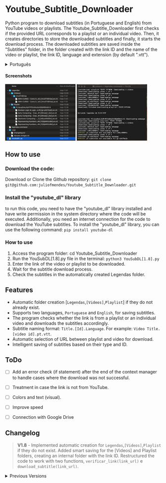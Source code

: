 # Youtube_Subtitle_Downloader

Python program to download subtitles (in Portuguese and English) from YouTube videos or playlists.
The Youtube_Subtitle_Downloader first checks if the provided URL corresponds to a playlist or an individual video. Then, it creates directories to store the downloaded subtitles and finally, it starts the download process. The downloaded subtitles are saved inside the "Subtitles" folder, in the folder created with the link ID and the name of the video or playlist, the link ID, language and extension (by default ".vtt").
  
<details>
<summary>Português</summary>
Programa em python que permite baixar legendas (em português e inglês) de vídeos ou playlists do YouTube.
O Youtube_Subtitle_Downloader primeiro verifica se a URL fornecida corresponde a uma playlist ou a um vídeo individual. Em seguida, ele cria diretórios para armazenar as legendas baixadas e, finalmente, inicia o download das legendas. As legendas baixadas são salvas dentro da pasta "Legendas", na pasta criada com o ID do link e com o nome do vídeo ou da playlist, o ID do link, a lingua e a extensão (por padrão ".vtt").
</details>

#### Screenshots
<img src="https://github.com/juliofmendes/Youtube-Subtitle-Downloader/blob/main/Screenshot_01.png?raw=true" width="45%" height="45%">      <img src="https://github.com/juliofmendes/Youtube-Subtitle-Downloader/blob/main/Screenshot_02.png?raw=true" width="45%" height="45%">




## How to use


### Download the code:
Download or Clone the Github repository:
`git clone git@github.com:juliofmendes/Youtube_Subtitle_Downloader.git`


### Install the "youtube_dl" library
to run this code, you need to have the "youtube_dl" library installed and have write permission in the system directory where the code will be executed. Additionally, you need an internet connection for the code to download the YouTube subtitles. 
To install the "youtube_dl" library, you can use the following command: 
`pip install youtube-dl`


### How to use

1. Access the program folder: cd Youtube_Subtitle_Downloader
2. Run the YouSubDL[1.8].py file in the terminal: `python3 YouSubDL[1.8].py`
3. Enter the link of the video or playlist to be downloaded.
4. Wait for the subtitle download process.
5. Check the subtitles in the automatically created Legendas folder.




## Features

- Automatic folder creation [`Legendas`,`[Videos]`,`Playlist`] if they do not already exist.
- Supports two languages, `Portuguese` and `English`, for saving subtitles.
- The program checks whether the link is from a playlist or an individual video and downloads the subtitles accordingly.
- Subtitle naming format: `Title.[Id].Language`. For example: `Video Title.[video id].pt.vtt`.
- Automatic selection of URL between playlist and video for download.
- Intelligent saving of subtitles based on their type and ID.




## ToDo
* [ ] Add an error check (if statement) after the end of the context manager to handle cases where the download was not successful.
* [ ] Treatment in case the link is not from YouTube.
* [ ] Colors and text (visual).
* [ ] Improve speed
* [ ] Connection with Google Drive




## Changelog

>  **V1.8** - Implemented automatic creation for `Legendas`,`[Videos]`,`Playlist` if they do not exist. Added smart saving for the [Videos] and Playlist folders, creating an internal folder with the link ID. Restructured the code to work with two functions, `verificar_link(link_url)` e `download_subtitle(link_url)`.

  <details>
  <summary>Previous Versions</summary>

V1.7 - Implemented automatic selection between the playlist video link and simple videos for download. Subtitles are now saved in the playlist folder.

V1.5 - Structured the function for reading YouTube lists. Changed the SRT extension to `VTT`. Adjustment in the naming of saving `title.[id].ext.vtt`.

V1.3 - Added the function of creating the `Legendas` folder, saving the subtitle inside the folder. Restricted the download of automatically generated subtitles. Added the possibility of the `EN` language in addition to PT-BR. Implemented the subtitle naming format `nome[id].ling.srt`.

V1.0 - Basic and initial. Saves the `PT-BR` subtitle of the video in the file folder.
</details>
